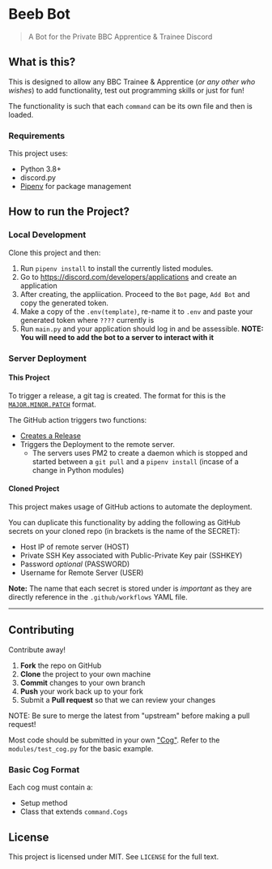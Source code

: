 # Beeb Bot
> A Bot for the Private BBC Apprentice & Trainee Discord

## What is this?

This is designed to allow any BBC Trainee & Apprentice (*or any other who wishes*) to add functionality, test out programming skills or just for fun!

The functionality is such that each `command` can be its own file and then is loaded.

### Requirements

This project uses:
* Python 3.8+
* discord.py
* [Pipenv](https://pypi.org/project/pipenv/) for package management

## How to run the Project?

### Local Development

Clone this project and then:

1. Run `pipenv install` to install the currently listed modules.
2. Go to https://discord.com/developers/applications and create an application
3. After creating, the appliication. Proceed to the `Bot` page, `Add Bot` and copy the generated token.
4. Make a copy of the `.env(template)`, re-name it to `.env` and paste your generated token where `????` currently is
5. Run `main.py` and your application should log in and be assessible. 
**NOTE: You will need to add the bot to a server to interact with it**

### Server Deployment

#### **This Project**

To trigger a release, a git tag is created. The format for this is the [`MAJOR.MINOR.PATCH`](https://semver.org/) format.

The GitHub action triggers two functions:
* [Creates a Release](https://github.com/harveychurch/beeb-bot/releases)
* Triggers the Deployment to the remote server.
  * The servers uses PM2 to create a daemon which is stopped and started between a `git pull` and a `pipenv install` (incase of a change in Python modules)

#### **Cloned Project**
This project makes usage of GitHub actions to automate the deployment. 

You can duplicate this functionality by adding the following as GitHub secrets on your cloned repo (in brackets is the name of the SECRET):

* Host IP of remote server (HOST)
* Private SSH Key associated with Public-Private Key pair (SSHKEY)
* Password *optional* (PASSWORD)
* Username for Remote Server (USER)

**Note:** The name that each secret is stored under is _important_ as they are directly reference in the `.github/workflows` YAML file.

---

## Contributing

Contribute away! 

1. **Fork** the repo on GitHub
 2. **Clone** the project to your own machine
 3. **Commit** changes to your own branch
 4. **Push** your work back up to your fork
 5. Submit a **Pull request** so that we can review your changes

NOTE: Be sure to merge the latest from "upstream" before making a pull request!

Most code should be submitted in your own ["Cog"](https://discordpy.readthedocs.io/en/stable/ext/commands/cogs.html). Refer to the `modules/test_cog.py` for the basic example.

### Basic Cog Format

Each cog must contain a:
* Setup method
* Class that extends `command.Cogs`


## License 

This project is licensed under MIT. See `LICENSE` for the full text.